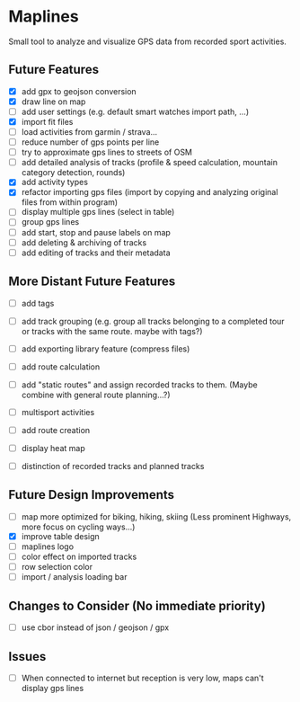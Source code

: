 # Maplines
Small tool to analyze and visualize GPS data from recorded sport activities.

## Future Features
- [x] add gpx to geojson conversion
- [x] draw line on map
- [ ] add user settings (e.g. default smart watches import path, ...)
- [x] import fit files
- [ ] load activities from garmin / strava...
- [ ] reduce number of gps points per line
- [ ] try to approximate gps lines to streets of OSM
- [ ] add detailed analysis of tracks (profile & speed calculation, mountain category detection, rounds)
- [x] add activity types
- [x] refactor importing gps files (import by copying and analyzing original files from within program)
- [ ] display multiple gps lines (select in table)
- [ ] group gps lines
- [ ] add start, stop and pause labels on map
- [ ] add deleting & archiving of tracks
- [ ] add editing of tracks and their metadata

## More Distant Future Features
- [ ] add tags
- [ ] add track grouping (e.g. group all tracks belonging to a completed tour or tracks with the same route. maybe with tags?)
- [ ] add exporting library feature (compress files)
- [ ] add route calculation
- [ ] add "static routes" and assign recorded tracks to them. (Maybe combine with general route planning...?)
- [ ] multisport activities
- [ ] add route creation
- [ ] display heat map
- [ ] distinction of recorded tracks and planned tracks


## Future Design Improvements
- [ ] map more optimized for biking, hiking, skiing (Less prominent Highways, more focus on cycling ways...)
- [x] improve table design
- [ ] maplines logo
- [ ] color effect on imported tracks
- [ ] row selection color
- [ ] import / analysis loading bar

## Changes to Consider (No immediate priority)
- [ ] use cbor instead of json / geojson / gpx

## Issues
- [ ] When connected to internet but reception is very low, maps can't display gps lines